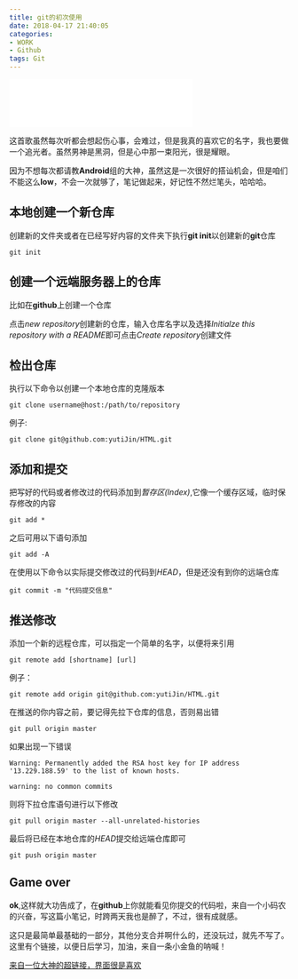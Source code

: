 ```yaml
---
title: git的初次使用
date: 2018-04-17 21:40:05
categories: 
- WORK
- Github
tags: Git
---
```


<iframe frameborder="no" border="0" marginwidth="0" marginheight="0" width=330 height=86 src="//music.163.com/outchain/player?type=2&id=483671599&auto=0&height=66"></iframe>

这首歌虽然每次听都会想起伤心事，会难过，但是我真的喜欢它的名字，我也要做一个追光者。虽然男神是黑洞，但是心中那一束阳光，很是耀眼。

因为不想每次都请教**Android**组的大神，虽然这是一次很好的搭讪机会，但是咱们不能这么**low**，不会一次就够了，笔记做起来，好记性不然烂笔头，哈哈哈。

## 本地创建一个新仓库
创建新的文件夹或者在已经写好内容的文件夹下执行**git init**以创建新的**git**仓库

```
git init
```
## 创建一个远端服务器上的仓库
比如在**github**上创建一个仓库 

点击*new repository*创建新的仓库，输入仓库名字以及选择*Initialze this repository with a README*即可点击*Create repository*创建文件

## 检出仓库

执行以下命令以创建一个本地仓库的克隆版本

```
git clone username@host:/path/to/repository
```
例子:

```
git clone git@github.com:yutiJin/HTML.git
```

## 添加和提交
把写好的代码或者修改过的代码添加到*暂存区(Index)*,它像一个缓存区域，临时保存修改的内容

```
git add *
```
之后可用以下语句添加

```
git add -A
```

在使用以下命令以实际提交修改过的代码到*HEAD*，但是还没有到你的远端仓库

```
git commit -m "代码提交信息"

```
## 推送修改
添加一个新的远程仓库，可以指定一个简单的名字，以便将来引用

```
git remote add [shortname] [url]
```
例子：

```
git remote add origin git@github.com:yutiJin/HTML.git
```
在推送的你内容之前，要记得先拉下仓库的信息，否则易出错

```
git pull origin master
```
如果出现一下错误

```
Warning: Permanently added the RSA host key for IP address '13.229.188.59' to the list of known hosts.

warning: no common commits
```
则将下拉仓库语句进行以下修改

```
git pull origin master --all-unrelated-histories
```

最后将已经在本地仓库的*HEAD*提交给远端仓库即可

```
git push origin master
```
## Game over

**ok**,这样就大功告成了，在**github**上你就能看见你提交的代码啦，来自一个小码农的兴奋，写这篇小笔记，时跨两天我也是醉了，不过，很有成就感。

这只是最简单最基础的一部分，其他分支合并啊什么的，还没玩过，就先不写了。这里有个链接，以便日后学习，加油，来自一条小金鱼的呐喊！

[来自一位大神的超链接，界面很是喜欢](http://rogerdudler.github.io/git-guide/index.zh.html)
